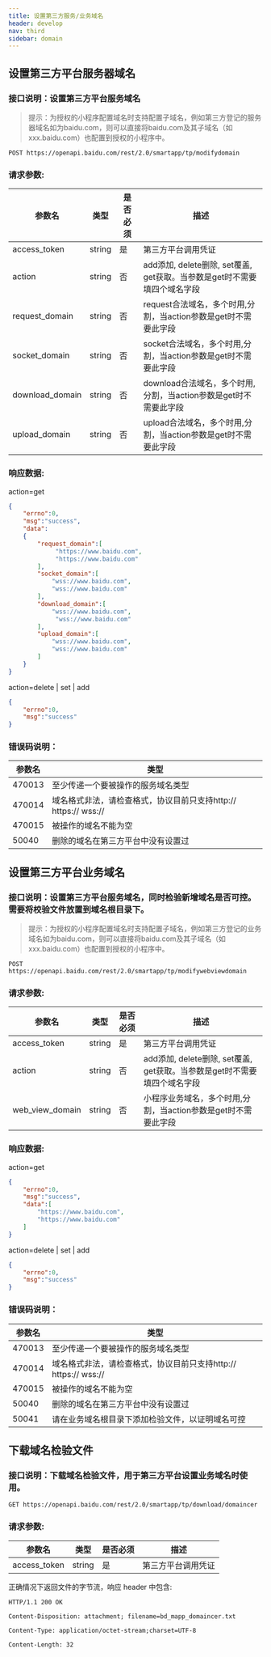 ```yaml
---
title: 设置第三方服务/业务域名 
header: develop
nav: third
sidebar: domain
---
```


## 设置第三方平台服务器域名

### 接口说明：设置第三方平台服务域名

> 提示：为授权的小程序配置域名时支持配置子域名，例如第三方登记的服务器域名如为baidu.com，则可以直接将baidu.com及其子域名（如xxx.baidu.com）也配置到授权的小程序中。

```
POST https://openapi.baidu.com/rest/2.0/smartapp/tp/modifydomain
```

### 请求参数:
参数名 | 类型 | 是否必须 | 描述
----- |-----| ------| -----
access_token | string | 是 | 第三方平台调用凭证
action | string | 否 | add添加, delete删除, set覆盖, get获取。当参数是get时不需要填四个域名字段
request_domain | string | 否 | request合法域名，多个时用,分割，当action参数是get时不需要此字段
socket_domain | string | 否 | socket合法域名，多个时用,分割，当action参数是get时不需要此字段
download_domain | string | 否 | download合法域名，多个时用,分割，当action参数是get时不需要此字段
upload_domain | string | 否 | upload合法域名，多个时用,分割，当action参数是get时不需要此字段
### 响应数据: 
action=get

```json
{
    "errno":0,
    "msg":"success",
    "data":
    {
        "request_domain":[
        	 "https://www.baidu.com",
             "https://www.baidu.com"
        ],
        "socket_domain":[
        	"wss://www.baidu.com",
        	"wss://www.baidu.com"
        ],
        "download_domain":[
	        "wss://www.baidu.com",
   		     "wss://www.baidu.com"
        ],
        "upload_domain":[
        	"wss://www.baidu.com",
        	"wss://www.baidu.com"
        ]
    }
}
```

action=delete | set | add

```json
{
    "errno":0,
    "msg":"success"
}
```
### 错误码说明：

参数名 | 类型 
----- |-----
470013 | 至少传递一个要被操作的服务域名类型
470014 | 域名格式非法，请检查格式，协议目前只支持http:// https:// wss://
470015 | 被操作的域名不能为空
50040  | 删除的域名在第三方平台中没有设置过

## 设置第三方平台业务域名

### 接口说明：设置第三方平台服务域名，同时检验新增域名是否可控。需要将校验文件放置到域名根目录下。

> 提示：为授权的小程序配置域名时支持配置子域名，例如第三方登记的业务域名如为baidu.com，则可以直接将baidu.com及其子域名（如xxx.baidu.com）也配置到授权的小程序中。

```
POST https://openapi.baidu.com/rest/2.0/smartapp/tp/modifywebviewdomain
```

### 请求参数:

参数名 | 类型 | 是否必须 | 描述
----- |-----| ------| -----
access_token | string | 是 | 第三方平台调用凭证
action | string | 否 | add添加, delete删除, set覆盖, get获取。当参数是get时不需要填四个域名字段
web\_view\_domain | string | 否 | 小程序业务域名，多个时用,分割，当action参数是get时不需要此字段

### 响应数据: 

action=get

```json
{
    "errno":0,
    "msg":"success",
    "data":[
	    "https://www.baidu.com",
	    "https://www.baidu.com"
    ]
}
```

action=delete | set | add

```json
{
    "errno":0,
    "msg":"success"
}

```
### 错误码说明：

参数名 | 类型 
----- |-----
470013 | 至少传递一个要被操作的服务域名类型
470014 | 域名格式非法，请检查格式，协议目前只支持http:// https:// wss://
470015 | 被操作的域名不能为空
50040  | 删除的域名在第三方平台中没有设置过
50041  | 请在业务域名根目录下添加检验文件，以证明域名可控

## 下载域名检验文件

### 接口说明：下载域名检验文件，用于第三方平台设置业务域名时使用。

```
GET https://openapi.baidu.com/rest/2.0/smartapp/tp/download/domaincer
```

### 请求参数:

参数名 | 类型 | 是否必须 | 描述
----- |-----| ------| -----
access_token | string | 是 | 第三方平台调用凭证

正确情况下返回文件的字节流，响应 header 中包含:

```
HTTP/1.1 200 OK

Content-Disposition: attachment; filename=bd_mapp_domaincer.txt

Content-Type: application/octet-stream;charset=UTF-8

Content-Length: 32

```